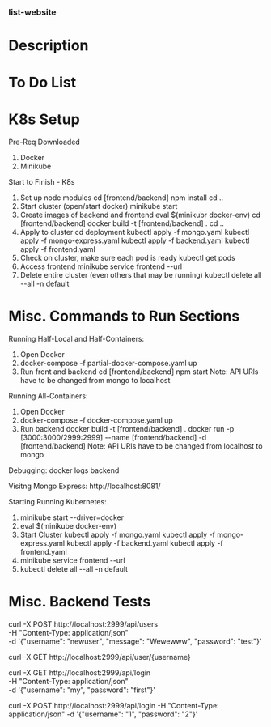 ### list-website

# Description


# To Do List



# K8s Setup

Pre-Req Downloaded
1. Docker
2. Minikube

Start to Finish - K8s
1. Set up node modules
    cd [frontend/backend]
    npm install
    cd ..
2. Start cluster
    (open/start docker) 
    minikube start
3. Create images of backend and frontend
    eval $(minikubr docker-env)
    cd [frontend/backend]
    docker build -t [frontend/backend] .
    cd ..
4. Apply to cluster
    cd deployment
    kubectl apply -f mongo.yaml
    kubectl apply -f mongo-express.yaml
    kubectl apply -f backend.yaml
    kubectl apply -f frontend.yaml
5. Check on cluster, make sure each pod is ready
    kubectl get pods
6. Access frontend
    minikube service frontend --url
7. Delete entire cluster (even others that may be running)
    kubectl delete all --all -n default


# Misc. Commands to Run Sections

Running Half-Local and Half-Containers:
1. Open Docker
2. docker-compose -f partial-docker-compose.yaml up
3. Run front and backend
    cd [frontend/backend]
    npm start
Note: API URls have to be changed from mongo to localhost

Running All-Containers:
1. Open Docker
2. docker-compose -f docker-compose.yaml up
3. Run backend
    docker build -t [frontend/backend] .
    docker run -p [3000:3000/2999:2999] --name [frontend/backend] -d [frontend/backend]
Note: API URls have to be changed from localhost to mongo

Debugging: docker logs backend

Visitng Mongo Express: http://localhost:8081/

Starting Running Kubernetes:
1. minikube start --driver=docker
2. eval $(minikube docker-env)
3.  Start Cluster
    kubectl apply -f mongo.yaml
    kubectl apply -f mongo-express.yaml
    kubectl apply -f backend.yaml
    kubectl apply -f frontend.yaml
4. minikube service frontend --url
5. kubectl delete all --all -n default

# Misc. Backend Tests

curl -X POST http://localhost:2999/api/users \
-H "Content-Type: application/json" \
-d '{"username": "newuser", "message": "Wewewww", "password": "test"}'

curl -X GET http://localhost:2999/api/user/{username}


curl -X GET http://localhost:2999/api/login \
-H "Content-Type: application/json" \
-d '{"username": "my", "password": "first"}'

curl -X POST http://localhost:2999/api/login -H "Content-Type: application/json" -d '{"username": "1", "password": "2"}'

